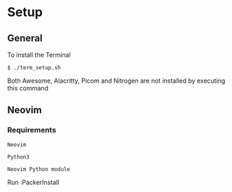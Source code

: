 # Setup

## General
To install the Terminal
```Console
$ ./term_setup.sh
```

Both Awesome, Alacritty, Picom and Nitrogen are not installed by executing this command

## Neovim
### Requirements
    Neovim

    Python3

    Neovim Python module

Run :PackerInstall
